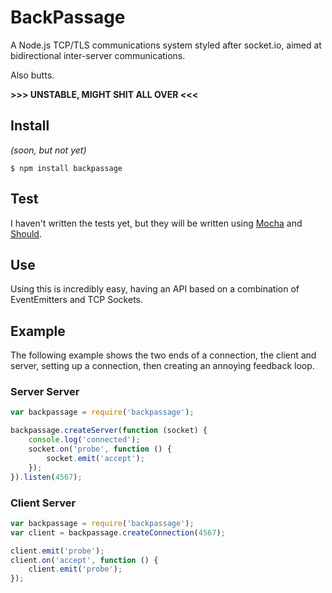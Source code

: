 # BackPassage
A Node.js TCP/TLS communications system styled after socket.io, aimed at bidirectional inter-server communications.

Also butts.

**>>> UNSTABLE, MIGHT SHIT ALL OVER <<<**

## Install
*(soon, but not yet)*

	$ npm install backpassage

## Test
I haven't written the tests yet, but they will be written using [Mocha](https://github.com/visionmedia/mocha) and [Should](https://github.com/visionmedia/should.js).

## Use
Using this is incredibly easy, having an API based on a combination of EventEmitters and TCP Sockets.

## Example
The following example shows the two ends of a connection, the client and server, setting up a connection, then creating an annoying feedback loop.

### Server Server
```javascript
var backpassage = require('backpassage');

backpassage.createServer(function (socket) {
	console.log('connected');
	socket.on('probe', function () {
		socket.emit('accept');
	});
}).listen(4567);
```

### Client Server
```javascript
var backpassage = require('backpassage');
var client = backpassage.createConnection(4567);

client.emit('probe');
client.on('accept', function () {
	client.emit('probe');
});